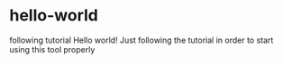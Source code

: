 # hello-world
following tutorial
Hello world! Just following the tutorial in order to start using this tool properly
